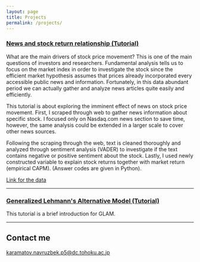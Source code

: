 ```yaml
---
layout: page
title: Projects
permalink: /projects/
---
```


### [News and stock return relationship (Tutorial)](/projects/news_and_boeing_stocks.html)

What are the main drivers of stock price movement? This is one of the main questions of investors and researchers. Fundamental analysis tells us to focus on the market index in order to investigate the stock since the efficient market hypothesis assumes that prices already incorporated every accessible public news and information. Fortunately, in this data abundant period we can actually gather and analyze news articles quite easily and efficiently. 

This tutorial is about exploring the imminent effect of news on stock price movement. First, I scraped through web to gather news information about specific stock. I focused only on Nasdaq.com news section to save time, however, the same analysis could be extended in a larger scale to cover other news sources.

Following the scraping through the web, text is cleaned thoroughly and analyzed through sentiment analysis (VADER) to investigate if the text contains negative or positive sentiment about the stock. Lastly, I used newly constructed variable to explain stock returns together with market return (empirical CAPM). (Answer codes are given in Python).

[Link for the data](https://github.com/navruzbek1992/data_science_challenges/blob/master/data.zip)

***

### [Generalized Lehmann's Alternative Model (Tutorial)](/projects/glam_demonstration.html)

This tutorial is a brief introduction for GLAM. 

***
## Contact me

[karamatov.navruzbek.p5@dc.tohoku.ac.jp](mailto:karamatov.navruzbek.p5@dc.tohoku.ac.jp)
